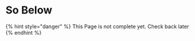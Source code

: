# So Below

{% hint style="danger" %}
This Page is not complete yet. Check back later
{% endhint %}


